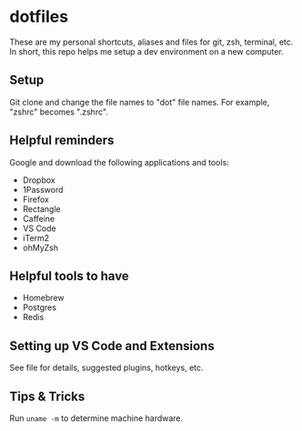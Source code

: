# dotfiles
These are my personal shortcuts, aliases and files for git, zsh, terminal, etc.<br>
In short, this repo helps me setup a dev environment on a new computer.

## Setup
Git clone and change the file names to "dot" file names. For example, "zshrc" becomes ".zshrc".

## Helpful reminders
Google and download the following applications and tools:

- Dropbox
- 1Password
- Firefox
- Rectangle
- Caffeine
- VS Code
- iTerm2
- ohMyZsh

## Helpful tools to have
- Homebrew
- Postgres
- Redis

## Setting up VS Code and Extensions
See file for details, suggested plugins, hotkeys, etc.

## Tips & Tricks
Run `uname -m` to determine machine hardware.

